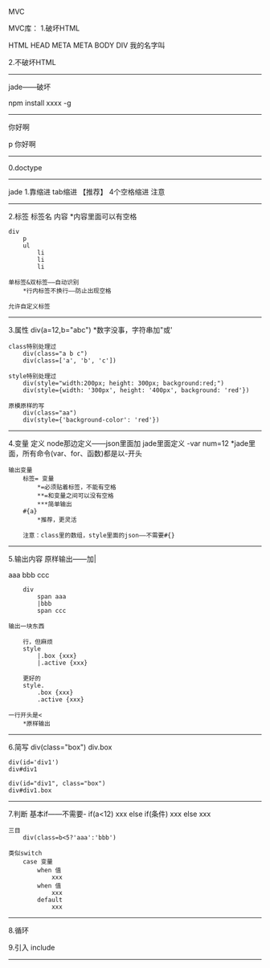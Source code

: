 MVC

MVC库：
1.破坏HTML

HTML
	HEAD
		META
		META
	BODY
		DIV 我的名字叫

2.不破坏HTML

-------------------------------------------------------------------------------

jade——破坏

npm install xxxx -g

-------------------------------------------------------------------------------

<p>你好啊</p>
p 你好啊

-------------------------------------------------------------------------------

0.doctype
	

-------------------------------------------------------------------------------

jade
1.靠缩进
	tab缩进		【推荐】
	4个空格缩进
	注意

-------------------------------------------------------------------------------

2.标签
	标签名 内容
		*内容里面可以有空格

	div
		p
		ul
			li
			li
			li

	单标签&双标签——自动识别
		*行内标签不换行——防止出现空格

	允许自定义标签

-------------------------------------------------------------------------------

3.属性
	div(a=12,b="abc")
		*数字没事，字符串加"或'

	class特别处理过
		div(class="a b c")
		div(class=['a', 'b', 'c'])

	style特别处理过
		div(style="width:200px; height: 300px; background:red;")
		div(style={width: '300px', height: '400px', background: 'red'})

	原模原样的写
		div(class="aa")
		div(style={'background-color': 'red'})

-------------------------------------------------------------------------------

4.变量
	定义
		node那边定义——json里面加
		jade里面定义
			-var num=12
			*jade里面，所有命令(var、for、函数)都是以-开头

	输出变量
		标签= 变量
			*=必须贴着标签，不能有空格
			**=和变量之间可以没有空格
			***简单输出
		#{a}
			*推荐，更灵活

		注意：class里的数组，style里面的json——不需要#{}

-------------------------------------------------------------------------------

5.输出内容
	原样输出——加|
		<div>
			<span>aaa</span>
			bbb
			<span>ccc</span>
		</div>

		div
			span aaa
			|bbb
			span ccc

	输出一块东西

		行，但麻烦
		style
			|.box {xxx}
			|.active {xxx}

		更好的
		style.
			.box {xxx}
			.active {xxx}

	一行开头是<
		*原样输出

-------------------------------------------------------------------------------

6.简写
	div(class="box")
	div.box

	div(id='div1')
	div#div1

	div(id="div1", class="box")
	div#div1.box

-------------------------------------------------------------------------------

7.判断
	基本if——不需要-
		if(a<12)
			xxx
		else if(条件)
			xxx
		else
			xxx

	三目
		div(class=b<5?'aaa':'bbb')

	类似switch
		case 变量
			when 值
				xxx
			when 值
				xxx
			default
				xxx

-------------------------------------------------------------------------------

8.循环
	

9.引入
	include

-------------------------------------------------------------------------------
